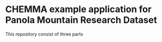 # CHEMMA example application for Panola Mountain Research Dataset

This repository consist of three parts
